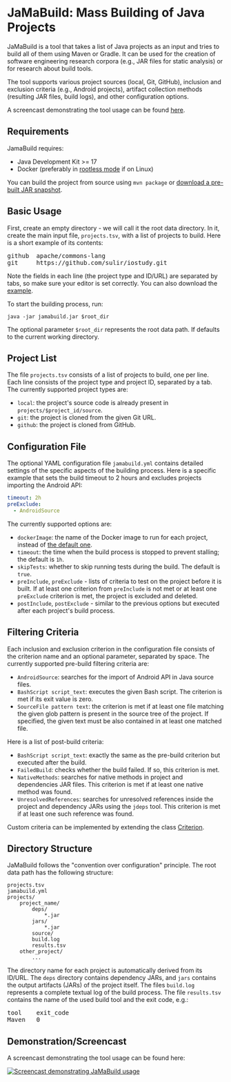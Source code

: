 # JaMaBuild: Mass Building of Java Projects

JaMaBuild is a tool that takes a list of Java projects as an input and tries to build all of them using Maven or Gradle. It can be used for the creation of software engineering research corpora (e.g., JAR files for static analysis) or for research about build tools.

The tool supports various project sources (local, Git, GitHub), inclusion and exclusion criteria (e.g., Android projects), artifact collection methods (resulting JAR files, build logs), and other configuration options.

A screencast demonstrating the tool usage can be found [here](https://www.youtube.com/watch?v=yniwxDH_cC8).

## Requirements

JamaBuild requires:
- Java Development Kit >= 17
- Docker (preferably in [rootless mode](https://docs.docker.com/engine/security/rootless/) if on Linux)

You can build the project from source using `mvn package` or [download a pre-built JAR snapshot](https://github.com/sulir/jamabuild/releases/download/snapshot/jamabuild.jar).

## Basic Usage

First, create an empty directory - we will call it the root data directory. In it, create the main input file, `projects.tsv`, with a list of projects to build. Here is a short example of its contents:
<pre>
github&#9;apache/commons-lang
git&#9;https://github.com/sulir/iostudy.git
</pre>
Note the fields in each line (the project type and ID/URL) are separated by tabs, so make sure your editor is set correctly. You can also download the [example](https://github.com/sulir/jamabuild/blob/master/.github/files/projects.tsv?raw=true).

To start the building process, run:
```shell
java -jar jamabuild.jar $root_dir
```

The optional parameter `$root_dir` represents the root data path. If defaults to the current working directory.

## Project List

The file `projects.tsv` consists of a list of projects to build, one per line. Each line consists of the project type and project ID, separated by a tab. The currently supported project types are:
- `local`: the project's source code is already present in `projects/$project_id/source`.
- `git`: the project is cloned from the given Git URL.
- `github`: the project is cloned from GitHub.

## Configuration File

The optional YAML configuration file `jamabuild.yml` contains detailed settings of the specific aspects of the building process. Here is a specific example that sets the build timeout to 2 hours and excludes projects importing the Android API:
```yaml
timeout: 2h
preExclude:
  - AndroidSource
```

The currently supported options are:
- `dockerImage`: the name of the Docker image to run for each project, instead of [the default one](https://hub.docker.com/r/sulir/jamabuild).
- `timeout`: the time when the build process is stopped to prevent stalling; the default is `1h`.
- `skipTests`: whether to skip running tests during the build. The default is `true`.
- `preInclude`, `preExclude` - lists of criteria to test on the project before it is built. If at least one criterion from `preInclude` is not met or at least one `preExclude` criterion is met, the project is excluded and deleted.
- `postInclude`, `postExclude` - similar to the previous options but executed after each project's build process.

## Filtering Criteria

Each inclusion and exclusion criterion in the configuration file consists of the criterion name and an optional parameter, separated by space. The currently supported pre-build filtering criteria are:
- `AndroidSource`: searches for the import of Android API in Java source files.
- `BashScript script_text`: executes the given Bash script. The criterion is met if its exit value is zero.
- `SourceFile pattern text`: the criterion is met if at least one file matching the given glob pattern is present in the source tree of the project. If specified, the given text must be also contained in at least one matched file.

Here is a list of post-build criteria:
- `BashScript script_text`: exactly the same as the pre-build criterion but executed after the build.
- `FailedBuild`: checks whether the build failed. If so, this criterion is met.
- `NativeMethods`: searches for native methods in project and dependencies JAR files. This criterion is met if at least one native method was found.
- `UnresolvedReferences`: searches for unresolved references inside the project and dependency JARs using the `jdeps` tool. This criterion is met if at least one such reference was found.

Custom criteria can be implemented by extending the class [Criterion](src/main/java/com/github/sulir/jamabuild/filtering/Criterion.java).

## Directory Structure

JaMaBuild follows the "convention over configuration" principle. The root data path has the following structure:

```
projects.tsv
jamabuild.yml
projects/
    project_name/
        deps/
            *.jar
        jars/
            *.jar
        source/
        build.log
        results.tsv
    other_project/
        ...
```

The directory name for each project is automatically derived from its ID/URL. The `deps` directory contains dependency JARs, and `jars` contains the output artifacts (JARs) of the project itself. The files `build.log` represents a complete textual log of the build process. The file `results.tsv` contains the name of the used build tool and the exit code, e.g.:
<pre>
tool&#9;exit_code
Maven&#9;0
</pre>

## Demonstration/Screencast

A screencast demonstrating the tool usage can be found here:

[![Screencast demonstrating JaMaBuild usage](https://img.youtube.com/vi/yniwxDH_cC8/0.jpg)](https://www.youtube.com/watch?v=yniwxDH_cC8 "JaMaBuild demo")
